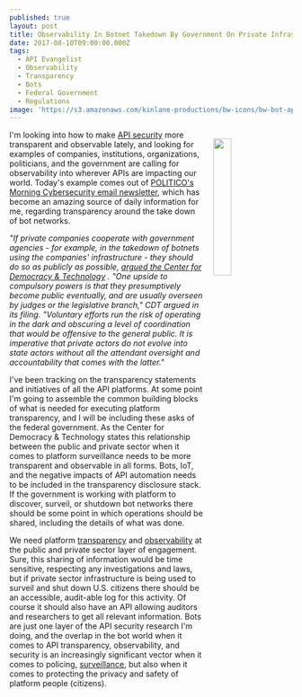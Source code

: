 ```yaml
---
published: true
layout: post
title: Observability In Botnet Takedown By Government On Private Infrastructure
date: 2017-08-10T09:00:00.000Z
tags:
  - API Evangelist
  - Observability
  - Transparency
  - Bots
  - Federal Government
  - Regulations
image: 'https://s3.amazonaws.com/kinlane-productions/bw-icons/bw-bot-api.png'
---
```

<p><img src="https://s3.amazonaws.com/kinlane-productions/bw-icons/bw-bot-api.png" align="right" width="25%" style="padding: 15px;" /></p>

I'm looking into how to make [API security](http://security.apievangelist.com) more transparent and observable lately, and looking for examples of companies, institutions, organizations, politicians, and the government are calling for observability into wherever APIs are impacting our world. Today's example comes out of [POLITICO's Morning Cybersecurity email newsletter](http://www.politico.com/tipsheets/morning-cybersecurity), which has become an amazing source of daily information for me, regarding transparency around the take down of bot networks.

_"If private companies cooperate with government agencies - for example, in the takedown of botnets using the companies' infrastructure - they should do so as publicly as possible, [argued the Center for Democracy & Technology]( https://www.ntia.doc.gov/files/ntia/publications/cdt-ntia-nistcommentsbotnetsfinal.pdf) . "One upside to compulsory powers is that they presumptively become public eventually, and are usually overseen by judges or the legislative branch," CDT argued in its filing. "Voluntary efforts run the risk of operating in the dark and obscuring a level of coordination that would be offensive to the general public. It is imperative that private actors do not evolve into state actors without all the attendant oversight and accountability that comes with the latter."_

I've been tracking on the transparency statements and initiatives of all the API platforms. At some point I'm going to assemble the common building blocks of what is needed for executing platform transparency, and I will be including these asks of the federal government. As the Center for Democracy & Technology states this relationship between the public and private sector when it comes to platform surveillance needs to be more transparent and observable in all forms. Bots, IoT, and the negative impacts of API automation needs to be included in the transparency disclosure stack. If the government is working with platform to discover, surveil, or shutdown bot networks there should be some point in which operations should be shared, including the details of what was done.

We need platform [transparency](http://transparency.apievangelist.com) and [observability](http://observability.apievangelist.com) at the public and private sector layer of engagement. Sure, this sharing of information would be time sensitive, respecting any investigations and laws, but if private sector infrastructure is being used to surveil and shut down U.S. citizens there should be an accessible, audit-able log for this activity. Of course it should also have an API allowing auditors and researchers to get all relevant information. Bots are just one layer of the API security research I'm doing, and the overlap in the bot world when it comes to API transparency, observability, and security is an increasingly significant vector when it comes to policing, [surveillance](http://surveillance.apievangelist.com), but also when it comes to protecting the privacy and safety of platform people (citizens).
